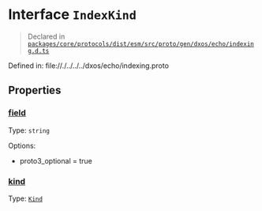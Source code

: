 # Interface `IndexKind`
> Declared in [`packages/core/protocols/dist/esm/src/proto/gen/dxos/echo/indexing.d.ts`]()

Defined in:
   file://./../../../dxos/echo/indexing.proto
## Properties
### [field]()
Type: <code>string</code>

Options:
  - proto3_optional = true

### [kind]()
Type: <code>[Kind](/api/@dxos/client/enums#Kind)</code>



    